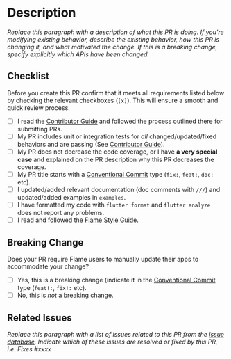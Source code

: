 # Description

*Replace this paragraph with a description of what this PR is doing. 
If you're modifying existing behavior, describe the existing behavior, how this PR is changing it,
and what motivated the change. If this is a breaking change, specify explicitly which APIs have been
changed.*

## Checklist

Before you create this PR confirm that it meets all requirements listed below by checking the relevant checkboxes (`[x]`). This will ensure a smooth and quick review process.

- [ ] I read the [Contributor Guide] and followed the process outlined there for submitting PRs.
- [ ] My PR includes unit or integration tests for *all* changed/updated/fixed behaviors and are passing (See [Contributor Guide]).
- [ ] My PR does not decrease the code coverage, or I have __a very special case__ and explained on the PR description why this PR decreases the coverage.
- [ ] My PR title starts with a [Conventional Commit] type (`fix:`, `feat:`, `doc:` etc).
- [ ] I updated/added relevant documentation (doc comments with `///`) and updated/added examples in `examples`.
- [ ] I have formatted my code with `flutter format` and `flutter analyze` does not report any problems.
- [ ] I read and followed the [Flame Style Guide].

## Breaking Change

Does your PR require Flame users to manually update their apps to accommodate your change?

- [ ] Yes, this is a breaking change (indicate it in the [Conventional Commit] type (`feat!:`, `fix!:` etc).
- [ ] No, this is *not* a breaking change.

## Related Issues

*Replace this paragraph with a list of issues related to this PR from the [issue database].
Indicate which of these issues are resolved or fixed by this PR, i.e. Fixes #xxxx*

<!-- Links -->
[issue database]: https://github.com/flame-engine/flame/issues
[Contributor Guide]: https://github.com/flame-engine/flame/blob/main/CONTRIBUTING.md
[Flame Style Guide]: https://github.com/flame-engine/flame/blob/main/STYLEGUIDE.md
[Conventional Commit]: https://conventionalcommits.org
